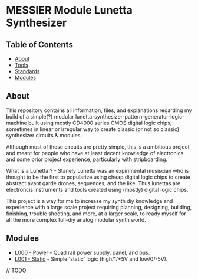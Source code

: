 # MESSIER Module Lunetta Synthesizer

## Table of Contents

* [About](#about)
* [Tools](#tools)
* [Standards](#standards)
* [Modules](#modules)

## About

This repository contains all information, files, and explanations regarding my build of a simple(?) modular lunetta-synthesizer-pattern-generator-logic-machine built using mostly CD4000 series CMOS digital logic chips, sometimes in linear or irregular way to create classic (or not so classic) synthesizer circuits & modules.

Although most of these circuits are pretty simple, this is a ambitious project and meant for people who have at least decent knowledge of electronics and some prior project experience, particularly with stripboarding.

What is a Lunetta!? - Stanely Lunetta was an expirimental musiscian who is thought to be the first to popularize using cheap digital logic chips to create abstract avant garde drones, sequences, and the like. Thus lunettas are electroncis instruments and tools created using (mostly) digital logic chips.

This project is a way for me to increase my synth diy knowledge and experience with a large scale project requiring planning, designing, building, finishing, trouble shooting, and more, at a larger scale, to ready myself for all the more complex full-diy analog modular synth world.

## Modules

* [L000 - Power](https://github.com/ckarcz/Modular-Lunetta/blob/master/L000-Power/) - Quad rail power supply, panel, and bus.
* [L001 - Static](https://github.com/ckarcz/Modular-Lunetta/blob/master/L001-Static/) - Simple 'static' logic (high/1/+5V and low/0/-5V).

// TODO
